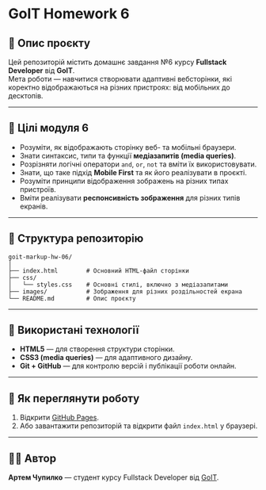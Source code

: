 # GoIT Homework 6

## 📘 Опис проєкту

Цей репозиторій містить домашнє завдання №6 курсу **Fullstack Developer** від
**GoIT**.  
Мета роботи — навчитися створювати адаптивні вебсторінки, які коректно
відображаються на різних пристроях: від мобільних до десктопів.

---

## 🎯 Цілі модуля 6

- Розуміти, як відображають сторінку веб- та мобільні браузери.
- Знати синтаксис, типи та функції **медіазапитів (media queries)**.
- Розрізняти логічні оператори `and`, `or`, `not` та вміти їх використовувати.
- Знати, що таке підхід **Mobile First** та як його реалізувати в проєкті.
- Розуміти принципи відображення зображень на різних типах пристроїв.
- Вміти реалізувати **респонсивність зображення** для різних типів екранів.

---

## 🧩 Структура репозиторію

```
goit-markup-hw-06/
│
├── index.html        # Основний HTML-файл сторінки
├── css/
│   └── styles.css    # Основні стилі, включно з медіазапитами
├── images/           # Зображення для різних роздільностей екрана
└── README.md         # Опис проєкту
```

---

## 🧠 Використані технології

- **HTML5** — для створення структури сторінки.
- **CSS3 (media queries)** — для адаптивного дизайну.
- **Git + GitHub** — для контролю версій і публікації роботи онлайн.

---

## 🚀 Як переглянути роботу

1. Відкрити [GitHub Pages](https://achupylko.github.io/goit-markup-hw-06/).
2. Або завантажити репозиторій та відкрити файл `index.html` у браузері.

---

## 👨‍💻 Автор

**Артем Чупилко** — студент курсу Fullstack Developer від
[GoIT](https://goit.global/ua/).
